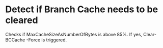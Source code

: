 # Detect if Branch Cache needs to be cleared

Checks if MaxCacheSizeAsNumberOfBytes is above 85%. If yes, Clear-BCCache -Force is triggered.